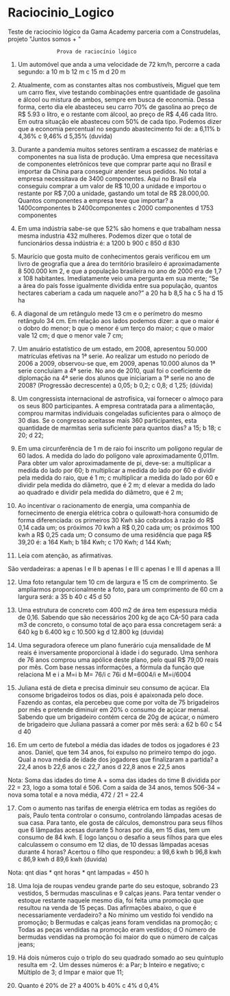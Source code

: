 # Raciocinio_Logico
Teste de raciocínio lógico da Gama Academy parceria com a Construdelas, projeto "Juntos somos + "

					Prova de raciocínio lógico

1. Um automóvel que anda a uma velocidade de 72 km/h, percorre a cada segundo:
a 10 m
b 12 m
c 15 m
d 20 m

2. Atualmente, com as constantes altas nos combustíveis, Miguel que tem um carro flex, vive testando combinações entre quantidade de gasolina e álcool ou mistura de ambos, sempre em busca de economia. Dessa forma, certo dia ele abasteceu seu carro 70% de gasolina ao preço de R$ 5.93 o litro,  e o restante com álcool, ao preço de R$ 4,46 cada litro. Em outra situação ele abasteceu com 50% de cada tipo. Podemos dizer que a economia percentual no segundo abastecimento foi de:
a 6,11%
b 4,36%
c 9,46%
d 5,35% (duvida)

3. Durante a pandemia muitos setores sentiram a escassez de matérias e componentes na sua lista de produção. Uma empresa que necessitava de componentes eletrônicos teve que comprar parte aqui no Brasil e importar da China para conseguir atender seus pedidos. No total a empresa necessitava de 3400 componentes. Aqui no Brasil ela conseguiu comprar a um valor de R$ 10,00 a unidade e importou o restante por R$ 7,00 a unidade, gastando um total de R$  28.000,00. Quantos componentes a empresa teve que importar?
a 1400componentes
b 2400componentes
c 2000 componentes
d 1753 componentes

4. Em uma indústria sabe-se que 52% são homens e que trabalham nessa mesma industria 432 mulheres. Podemos dizer que o total de funcionários dessa indústria é:
a 1200
b 900
c 850
d 830 

5. Maurício que gosta muito de conhecimentos gerais verificou em um livro de geografia que a área do território brasileiro é aproximadamente 8 500.000 km 2, e que a população brasileira no ano de 2000 era de 1,7  x 108 habitantes. Imediatamente veio uma pergunta em sua mente; “Se a área do país fosse igualmente dividida entre sua população, quantos hectares caberiam a cada um naquele ano?”
a 20 ha
b 8,5 ha
c  5 ha
d 15 ha

6. A diagonal de um retângulo mede 13 cm e o perímetro do mesmo retângulo 34 cm. Em relação aos lados podemos dizer:
a  que o maior é o dobro do menor;
b que o menor é um terço do maior;
c  que o maior vale 12 cm;
d que o menor vale 7 cm;

7. Um anuário estatístico de um estado, em 2008, apresentou 50.000 matrículas efetivas na 1ª serie. Ao realizar um estudo no período de 2006 a 2009, observou-se que, em 2009, apenas 10.000 alunos da 1ª serie concluíam a 4ª  serie. No ano de 2010, qual foi o coeficiente de diplomação na 4ª  serie dos alunos que iniciariam a 1ª serie no ano de 2008? (Progressão decrescente)
a 0,05;
b 0,2;
c 0,8;
d 1,25; (dúvida)

8. Um congressista internacional de astrofísica, vai fornecer o almoço para os seus 800 participantes. A empresa contratada para a alimentação, comprou marmitas individuais congeladas suficientes para o almoço de 30 dias. Se o congresso aceitasse mais 360 participantes, esta quantidade de marmitas seria suficiente para quantos dias?
a 15;
b 18;
c 20;
d 22;

9. Em uma circunferência de 1 m de raio foi inscrito um polígono regular de 60 lados. A medida do lado do polígono vale aproximadamente 0,011m. Para obter um valor aproximadamente de pi, deve-se:
a multiplicar a medida do lado por 60;
b multiplicar a medida do lado por 60 e dividir pela medida do raio, que é 1 m;
c multiplicar a medida do lado por 60 e dividir pela medida do diâmetro, que é 2 m;
d elevar a medida do lado ao quadrado e dividir pela medida do diâmetro, que é 2 m;

10. Ao incentivar o racionamento de energia, uma companhia de fornecimento de energia elétrica cobra o quilowatt-hora consumido de forma diferenciada:
os primeiros 30 Kwh são cobrados à razão do R$ 0,14 cada um;
os próximos 70 kwh a R$ 0,20 cada um;
os próximos 100 kwh a R$ 0,25 cada um;
O consumo de uma residência que paga R$ 39,20 é:
a 164 Kwh;
b 184 Kwh;
c 170 Kwh;
d 144 Kwh;

11. Leia com atenção, as afirmativas.

São verdadeiras:
a apenas I e II
b apenas I e III
c apenas I e III
d apenas a III

12. Uma foto retangular tem 10 cm de largura e 15 cm de comprimento. Se ampliarmos proporcionalmente a foto, para um comprimento de 60 cm a largura será:
a 35
b 40
c 45
d 50

13. Uma estrutura de concreto com 400 m2 de área tem espessura média de 0,16. Sabendo que são necessários 200 kg de aço CA-50 para cada m3 de concreto, o consumo total de aço para essa concretagem será:
a 640 kg
b 6.400 kg
c 10.500 kg
d 12.800 kg (duvida)

14. Uma seguradora oferece um plano funerário cuja mensalidade de M reais é inversamente proporcional à idade i do segurado. Uma senhora de 76 anos comprou uma apólice deste plano, pelo qual R$ 79,00 reais por mês. Com base nessas informações, a fórmula da função que relaciona M e i
a M=i
b M= 76/i
c 76i
d M=6004/i
e M=i/6004

15. Juliana está de dieta e precisa diminuir seu consumo de açúcar. Ela consome brigadeiros todos os dias, pois é apaixonada pelo doce. Fazendo as contas, ela percebeu que come por volta de 75 brigadeiros por mês e pretende diminuir em 20% o consumo de açúcar mensal. Sabendo que um brigadeiro contém cerca de 20g de açúcar, o número de brigadeiro que Juliana passará a comer por mês será:
a 62
b 60
c 54
d 40

16. Em um certo de futebol a média das idades de todos os jogadores é 23 anos. Daniel, que tem 34 anos, foi expulso no primeiro tempo do jogo. Qual a nova média de idade dos jogadores que finalizaram a partida?
a 22,4 anos
b 22,6 anos
c 22,7 anos
d 22,8 anos
e 22,5 anos

Nota: Soma das idades do time A + soma das idades do time B dividida por 22 = 23, logo a soma total é 506. Com a saída de 34 anos, temos 506-34 = nova soma total e a nova média, 472 / 21 = 22.4

17. Com o aumento nas tarifas de energia elétrica em todas as regiões do país, Paulo tenta controlar o consumo, controlando lâmpadas acesas de sua casa. Para tanto, ele gosta de cálculos, demonstrou para seus filhos que 6 lâmpadas acesas durante 5 horas por dia, em 15 dias, tem um consumo de 84 kwh. E logo lançou o desafio a seus filhos para que eles calculassem o consumo em 12 dias, de 10 dessas lâmpadas acesas durante 4 horas? Acertou o filho que respondeu:
a 98,6 kwh
b 96,8 kwh
c 86,9 kwh
d 89,6 kwh (duvida)

Nota: qnt dias * qnt horas * qnt lampadas = 450 h 

18. Uma loja de roupas vendeu grande parte do seu estoque, sobrando 23 vestidos, 5 bermudas masculinas e 9 calças jeans. Para tentar vender o estoque restante naquele mesmo dia, foi feita uma promoção que resultou na venda de 15 peças. Das afirmações abaixo, o que é necessariamente verdadeiro?
a No mínimo um vestido foi vendido na promoção;
b Bermudas e calças jeans foram vendidas na promoção;
c Todas as peças vendidas na promoção eram vestidos;
d O número de bermudas vendidas na promoção foi maior do que o número de calças jeans;

19. Há dois números cujo o triplo do seu quadrado somado ao seu quíntuplo resulta em -2. Um desses números é:
a Par;
b Inteiro e negativo;
c Múltiplo de 3;
d Impar e maior que 11;

20. Quanto é 20% de 2?
a 400%
b 40%
c 4%
d 0,4%
